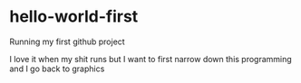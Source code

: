 # hello-world-first
Running my first github project

I love it when my shit runs but I want to first narrow down this programming and I go back to graphics
